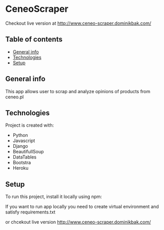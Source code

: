 # CeneoScraper

Checkout live version at http://www.ceneo-scraper.dominikbak.com/

## Table of contents

  - [General info](#general-info)
  - [Technologies](#technologies)
  - [Setup](#setup)

## General info

This app allows user to scrap and analyze opinions of products from ceneo.pl
	
## Technologies
Project is created with:
* Python
* Javascript
* Django
* BeautifullSoup
* DataTables
* Bootstra
* Heroku
	
## Setup
To run this project, install it locally using npm:

If you want to run app locally you need to create virtual environment and satisfy requirements.txt

or chcekout live version http://www.ceneo-scraper.dominikbak.com/
